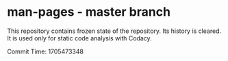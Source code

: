 # man-pages - master branch

This repository contains frozen state of the repository.
Its history is cleared. It is used only for static code
analysis with Codacy.

Commit Time: 1705473348